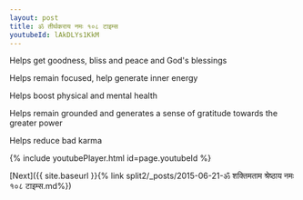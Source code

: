 ```yaml
---
layout: post
title: ॐ तीर्थकराय नमः १०८ टाइम्स
youtubeId: lAkDLYs1KkM
---
```

 
 
Helps get goodness, bliss and peace and God's blessings
 
Helps remain focused, help generate inner energy 
 
Helps boost physical and mental health 
 
Helps remain grounded and generates a sense of gratitude towards the greater power 
 
Helps reduce bad karma
 
 
 
 


{% include youtubePlayer.html id=page.youtubeId %}
 
[Next]({{ site.baseurl }}{% link  split2/_posts/2015-06-21-ॐ शक्तिमताम श्रेष्ठाय नमः १०८ टाइम्स.md%})
 
